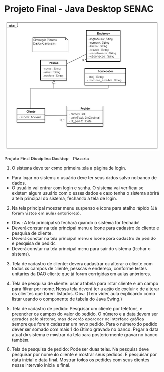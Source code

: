# Projeto Final - Java Desktop SENAC

 ![Diagrama de Classe](/diagrama.png)

Projeto Final Disciplina Desktop - Pizzaria 

1. O sistema deve ter como primeira tela a página de login.
- Para logar no sistema o usuário deve ter seus dados salvo no banco de dados.
- O usuário vai entrar com login e senha. O sistema vai verificar se existem algum usuário com o esses dados e caso tenha o sistema abrirá a tela principal do sistema, fechando a tela de login. 

2. Na tela principal mostrar menu suspenso e ícone para atalho rápido (Já foram vistos em aulas anteriores). 
- Obs.: A tela principal só fechará quando o sistema for fechado!
- Deverá constar na tela principal menu e ícone para cadastro de cliente e pesquisa de cliente. 
- Deverá constar na tela principal menu e ícone para cadastro de pedido e pesquisa de pedido.
- Deverá constar na tela principal menu para sair do sistema (fechar o sistema).

3. Tela de cadastro de cliente: deverá cadastrar ou alterar o cliente com todos os campos de cliente, pessoas e endereço, conforme testes unitários da DAO cliente que já foram corrigidas em aulas anteriores.

4. Tela de pesquisa de cliente: usar a tabela para listar cliente e um campo para filtrar por nome. Nessa tela deverá ter a ação de excluir e de alterar os clientes que forem listados. Obs.: (Tem vídeo aula explicando como listar usando o componente de tabela do Java Swing.)

5. Tela de cadastro de pedido: Pesquisar um cliente por telefone, e preencher os campos do valor do pedido. O número e a data devem ser gerados pelo sistema, mas deverão aparecer na interface gráfica sempre que forem cadastrar um novo pedido. Para o número do pedido dever ser somado com mais 1 do último gravado no banco. Pegar a data atual do sistema e mostrar da tela para posteriormente gravar no banco também.

6. Tela de pesquisa de pedido: Pode ser duas telas. Na pesquisa deve pesquisar por nome do cliente e mostrar seus pedidos. E pesquisar por data inicial e data final. Mostrar todos os pedidos com seus clientes nesse intervalo inicial e final.

